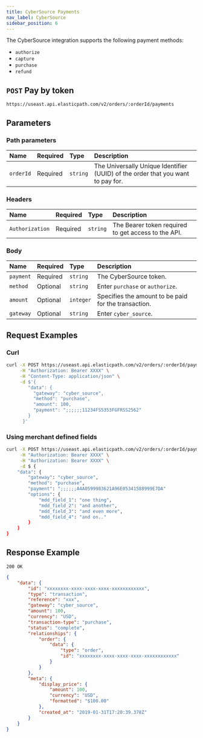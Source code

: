 ```yaml
---
title: CyberSource Payments
nav_label: CyberSource
sidebar_position: 6
---
```


The CyberSource integration supports the following payment methods:

- `authorize`
- `capture`
- `purchase`
- `refund`

## `POST` Pay by token

```http
https://useast.api.elasticpath.com/v2/orders/:orderId/payments
```

## Parameters

### Path parameters

| Name      | Required | Type     | Description                                |
|:----------|:---------|:---------|:-------------------------------------------|
| `orderId` | Required | `string` | The Universally Unique Identifier (UUID) of the order that you want to pay for. |

### Headers

| Name            | Required | Type     | Description                          |
|:----------------|:---------|:---------|:-------------------------------------|
| `Authorization` | Required | `string` | The Bearer token required to get access to the API. |

### Body

| Name      | Required | Type     | Description                      |
|:----------|:---------|:---------|:---------------------------------|
| `payment` | Required | `string` | The CyberSource token.           |
| `method`  | Optional | `string` | Enter `purchase` or `authorize`. |
| `amount` | Optional | `integer` | Specifies the amount to be paid for the transaction. |
| `gateway` | Optional | `string` | Enter `cyber_source`.            |

## Request Examples

### Curl

```bash
curl -X POST https://useast.api.elasticpath.com/v2/orders/:orderId/payments \
     -H "Authorization: Bearer XXXX" \
     -H "Content-Type: application/json" \
     -d $'{
        "data": {
          "gateway": "cyber_source",
          "method": "purchase",
          "amount": 100,
          "payment": ";;;;;;11234FS5353FGFRSS2562"
        }
      }'
```

### Using merchant defined fields

```bash
curl -X POST https://useast.api.elasticpath.com/v2/orders/:orderId/payments \
     -H "Authorization: Bearer XXXX" \
     -H "Authorization: Bearer XXXX" \
     -d $ {
    "data": {
        "gateway": "cyber_source",
        "method": "purchase",
        "payment": ";;;;;;A4A0599983621A96E05341588999E7DA"
        "options": {
            "mdd_field_1": "one thing",
            "mdd_field_2": "and another",
            "mdd_field_3": "and even more",
            "mdd_field_4": "and on.."
        }
    }
}
```

## Response Example

`200 OK`

```json
{
    "data": {
        "id": "xxxxxxxx-xxxx-xxxx-xxxx-xxxxxxxxxxxx",
        "type": "transaction",
        "reference": "xxx",
        "gateway": "cyber_source",
        "amount": 100,
        "currency": "USD",
        "transaction-type": "purchase",
        "status": "complete",
        "relationships": {
            "order": {
                "data": {
                    "type": "order",
                    "id": "xxxxxxxx-xxxx-xxxx-xxxx-xxxxxxxxxxxx"
                }
            }
        },
        "meta": {
            "display_price": {
                "amount": 100,
                "currency": "USD",
                "formatted": "$100.00"
            },
            "created_at": "2019-01-31T17:20:39.378Z"
        }
    }
}
```
